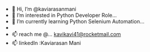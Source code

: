 - 👋 Hi, I’m @kaviarasanmani
- 👀 I’m interested in Python Developer Role...
- 🌱 I’m currently learning Python Selenium Automation...
-
- 📫 reach me @...
    kavikavi41@rocketmail.com
- 📫 linkedIn :Kaviarasan Mani

<!---
kaviarasanmani/kaviarasanmani is a ✨ special ✨ repository because its `README.md` (this file) appears on your GitHub profile.
You can click the Preview link to take a look at your changes.
--->
